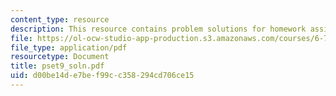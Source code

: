 ```yaml
---
content_type: resource
description: This resource contains problem solutions for homework assignment 9.
file: https://ol-ocw-studio-app-production.s3.amazonaws.com/courses/6-781j-submicrometer-and-nanometer-technology-spring-2006/d00be14de7bef99cc358294cd706ce15_pset9_soln.pdf
file_type: application/pdf
resourcetype: Document
title: pset9_soln.pdf
uid: d00be14d-e7be-f99c-c358-294cd706ce15
---
```

